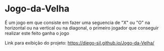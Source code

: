 # Jogo-da-Velha
É um jogo em que consiste em fazer uma seguencia de "X" ou "O" na horizontal ou na vertical ou na diagonal, o primeiro jogador que conseguir realizar este feito ganha o jogo

Link para exibição do projeto:
https://diego-sil.github.io/Jogo-da-Velha/

